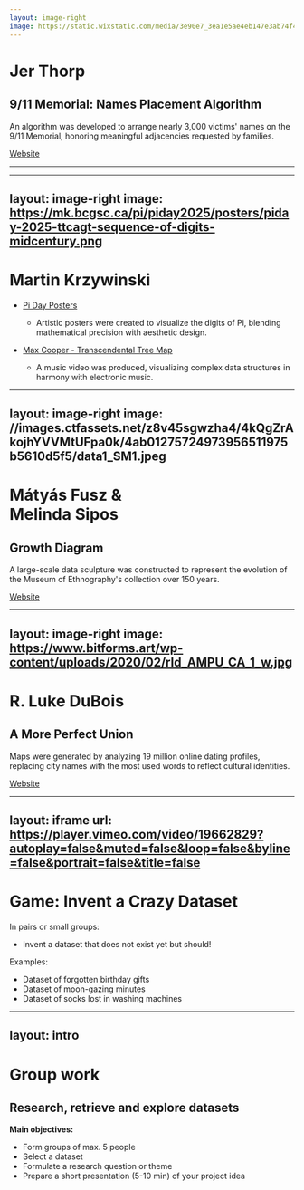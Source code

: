 ```yaml
---
layout: image-right
image: https://static.wixstatic.com/media/3e90e7_3ea1e5ae4eb147e3ab74f495e222747e~mv2.jpg/v1/fill/w_1236,h_820,al_c,q_85,enc_auto/3e90e7_3ea1e5ae4eb147e3ab74f495e222747e~mv2.jpg
---
```


# Jer Thorp
## 9/11 Memorial: Names Placement Algorithm

An algorithm was developed to arrange nearly 3,000 victims' names on the 9/11 Memorial, honoring meaningful adjacencies requested by families.

[Website](https://www.jerthorp.me/memorial)

---

---
layout: image-right
image: https://mk.bcgsc.ca/pi/piday2025/posters/piday-2025-ttcagt-sequence-of-digits-midcentury.png
---

# Martin Krzywinski

  - [Pi Day Posters](https://mk.bcgsc.ca/pi/piday2015/posters.mhtml)
    - Artistic posters were created to visualize the digits of Pi, blending mathematical precision with aesthetic design.

  - [Max Cooper - Transcendental Tree Map](https://www.youtube.com/watch?v=O7bKq03bAsg)
    - A music video was produced, visualizing complex data structures in harmony with electronic music.

---
layout: image-right
image: //images.ctfassets.net/z8v45sgwzha4/4kQgZrAkojhYVVMtUFpa0k/4ab01275724973956511975b5610d5f5/data1_SM1.jpeg
---

# Mátyás Fusz & <br> Melinda Sipos
## Growth Diagram

A large-scale data sculpture was constructed to represent the evolution of the Museum of Ethnography's collection over 150 years.

[Website](https://www.melindasipos.net/?/0/growth_diagram)

---
layout: image-right
image: https://www.bitforms.art/wp-content/uploads/2020/02/rld_AMPU_CA_1_w.jpg
---

# R. Luke DuBois
## A More Perfect Union

Maps were generated by analyzing 19 million online dating profiles, replacing city names with the most used words to reflect cultural identities.

[Website](https://www.lukedubois.com/projects-2/perfect)

---
layout: iframe
url: https://player.vimeo.com/video/19662829?autoplay=false&muted=false&loop=false&byline=false&portrait=false&title=false
---

# Game: Invent a Crazy Dataset

In pairs or small groups:
- Invent a dataset that does not exist yet but should!

Examples:
- Dataset of forgotten birthday gifts
- Dataset of moon-gazing minutes
- Dataset of socks lost in washing machines

---
layout: intro
---

# Group work
## Research, retrieve and explore datasets

**Main objectives:**

- Form groups of max. 5 people
- Select a dataset
- Formulate a research question or theme
- Prepare a short presentation (5-10 min) of your project idea

